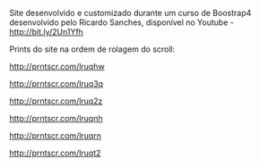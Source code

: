 Site desenvolvido e customizado durante um curso de Boostrap4 desenvolvido pelo Ricardo Sanches, disponível no Youtube - http://bit.ly/2Un1Yfh


Prints do site na ordem de rolagem do scroll:

http://prntscr.com/lruqhw

http://prntscr.com/lruq3q

http://prntscr.com/lruq2z

http://prntscr.com/lruqnh

http://prntscr.com/lruqrn

http://prntscr.com/lruqt2


